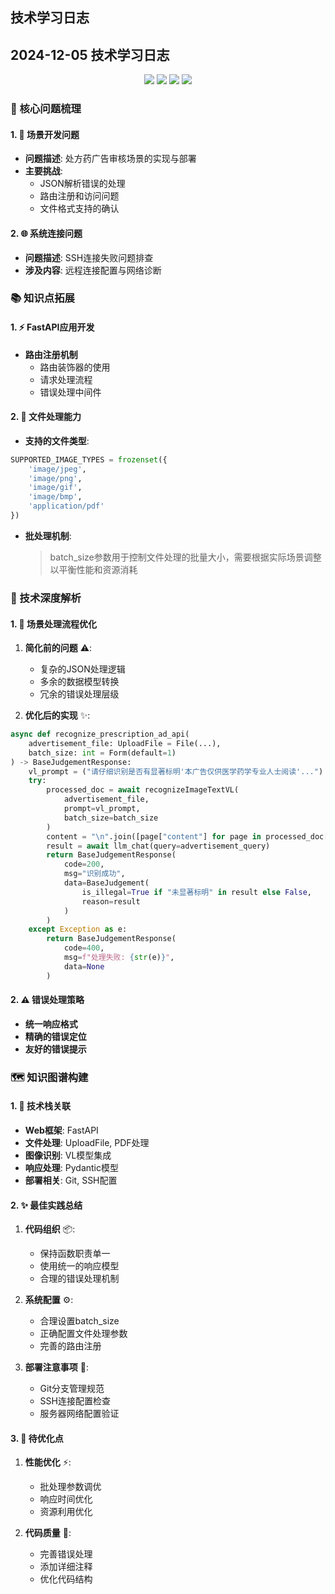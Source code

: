 ## 技术学习日志

## 2024-12-05 技术学习日志

<div align="center">
  <img src="https://img.shields.io/badge/FastAPI-009688?style=for-the-badge&logo=fastapi&logoColor=white"/>
  <img src="https://img.shields.io/badge/Python-3776AB?style=for-the-badge&logo=python&logoColor=white"/>
  <img src="https://img.shields.io/badge/OpenAI-412991?style=for-the-badge&logo=openai&logoColor=white"/>
  <img src="https://img.shields.io/badge/Git-F05032?style=for-the-badge&logo=git&logoColor=white"/>
</div>

### 🎯 核心问题梳理

#### 1. 🔧 场景开发问题
- **问题描述**: 处方药广告审核场景的实现与部署
- **主要挑战**:
  - JSON解析错误的处理
  - 路由注册和访问问题
  - 文件格式支持的确认

#### 2. 🌐 系统连接问题
- **问题描述**: SSH连接失败问题排查
- **涉及内容**: 远程连接配置与网络诊断

### 📚 知识点拓展

#### 1. ⚡ FastAPI应用开发
- **路由注册机制**
  - 路由装饰器的使用
  - 请求处理流程
  - 错误处理中间件

#### 2. 📂 文件处理能力
- **支持的文件类型**:
```python
SUPPORTED_IMAGE_TYPES = frozenset({
    'image/jpeg',
    'image/png',
    'image/gif',
    'image/bmp',
    'application/pdf'
})
```
- **批处理机制**:
  > batch_size参数用于控制文件处理的批量大小，需要根据实际场景调整以平衡性能和资源消耗

### 🔬 技术深度解析

#### 1. 🔄 场景处理流程优化
1. **简化前的问题** ⚠️:
   - 复杂的JSON处理逻辑
   - 多余的数据模型转换
   - 冗余的错误处理层级

2. **优化后的实现** ✨:
```python
async def recognize_prescription_ad_api(
    advertisement_file: UploadFile = File(...),
    batch_size: int = Form(default=1)
) -> BaseJudgementResponse:
    vl_prompt = ("请仔细识别是否有显著标明'本广告仅供医学药学专业人士阅读'...")
    try:
        processed_doc = await recognizeImageTextVL(
            advertisement_file, 
            prompt=vl_prompt, 
            batch_size=batch_size
        )
        content = "\n".join([page["content"] for page in processed_doc["pages"]])
        result = await llm_chat(query=advertisement_query)
        return BaseJudgementResponse(
            code=200,
            msg="识别成功",
            data=BaseJudgement(
                is_illegal=True if "未显著标明" in result else False,
                reason=result
            )
        )
    except Exception as e:
        return BaseJudgementResponse(
            code=400,
            msg=f"处理失败: {str(e)}",
            data=None
        )
```

#### 2. ⚠️ 错误处理策略
- **统一响应格式**
- **精确的错误定位**
- **友好的错误提示**

### 🗺️ 知识图谱构建

#### 1. 🔗 技术栈关联
- **Web框架**: FastAPI
- **文件处理**: UploadFile, PDF处理
- **图像识别**: VL模型集成
- **响应处理**: Pydantic模型
- **部署相关**: Git, SSH配置

#### 2. ✨ 最佳实践总结
1. **代码组织** 📦:
   - 保持函数职责单一
   - 使用统一的响应模型
   - 合理的错误处理机制

2. **系统配置** ⚙️:
   - 合理设置batch_size
   - 正确配置文件处理参数
   - 完善的路由注册

3. **部署注意事项** 🚀:
   - Git分支管理规范
   - SSH连接配置检查
   - 服务器网络配置验证

#### 3. 🔄 待优化点
1. **性能优化** ⚡:
   - 批处理参数调优
   - 响应时间优化
   - 资源利用优化

2. **代码质量** 📝:
   - 完善错误处理
   - 添加详细注释
   - 优化代码结构